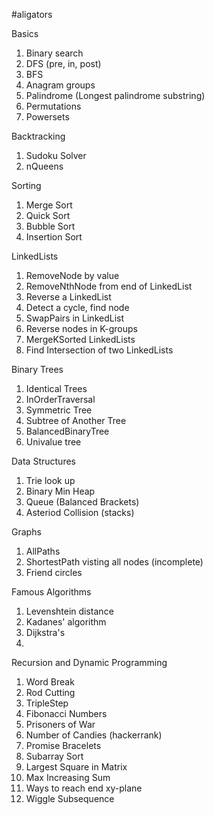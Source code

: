 #aligators


Basics
1. Binary search
2. DFS (pre, in, post)
3. BFS
4. Anagram groups
5. Palindrome (Longest palindrome substring)
6. Permutations
7. Powersets

Backtracking
1. Sudoku Solver
2. nQueens

Sorting
1. Merge Sort
2. Quick Sort
3. Bubble Sort
4. Insertion Sort

LinkedLists
1. RemoveNode by value
2. RemoveNthNode from end of LinkedList
3. Reverse a LinkedList
4. Detect a cycle, find node
5. SwapPairs in LinkedList
6. Reverse nodes in K-groups
7. MergeKSorted LinkedLists
8. Find Intersection of two LinkedLists

Binary Trees
1. Identical Trees
2. InOrderTraversal
3. Symmetric Tree
4. Subtree of Another Tree
5. BalancedBinaryTree
6. Univalue tree


Data Structures
1. Trie look up
2. Binary Min Heap
3. Queue (Balanced Brackets)
4. Asteriod Collision (stacks)

Graphs
1. AllPaths
2. ShortestPath visting all nodes (incomplete)
3. Friend circles

Famous Algorithms
1. Levenshtein distance
2. Kadanes' algorithm
3. Dijkstra's
4.

Recursion and Dynamic Programming
1. Word Break
2. Rod Cutting
3. TripleStep
4. Fibonacci Numbers
5. Prisoners of War
6. Number of Candies (hackerrank)
7. Promise Bracelets
8. Subarray Sort
9. Largest Square in Matrix
10. Max Increasing Sum
11. Ways to reach end xy-plane
12. Wiggle Subsequence
